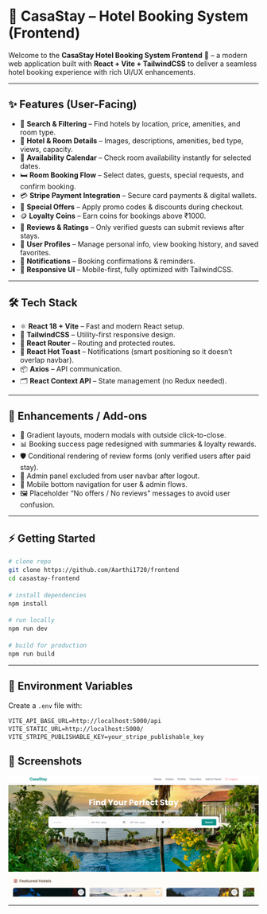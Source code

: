 # 🏨 CasaStay – Hotel Booking System (Frontend)

Welcome to the **CasaStay Hotel Booking System Frontend** 🎉 – a modern web application built with **React + Vite + TailwindCSS** to deliver a seamless hotel booking experience with rich UI/UX enhancements.

---

## ✨ Features (User-Facing)

- 🔎 **Search & Filtering** – Find hotels by location, price, amenities, and room type.  
- 🏨 **Hotel & Room Details** – Images, descriptions, amenities, bed type, views, capacity.  
- 📅 **Availability Calendar** – Check room availability instantly for selected dates.  
- 🛏️ **Room Booking Flow** – Select dates, guests, special requests, and confirm booking.  
- 💳 **Stripe Payment Integration** – Secure card payments & digital wallets.  
- 🎁 **Special Offers** – Apply promo codes & discounts during checkout.  
- 🪙 **Loyalty Coins** – Earn coins for bookings above ₹1000.  
- 💬 **Reviews & Ratings** – Only verified guests can submit reviews after stays.  
- 👤 **User Profiles** – Manage personal info, view booking history, and saved favorites.  
- 📧 **Notifications** – Booking confirmations & reminders.  
- 📱 **Responsive UI** – Mobile-first, fully optimized with TailwindCSS.  

---

## 🛠️ Tech Stack

- ⚛️ **React 18 + Vite** – Fast and modern React setup.  
- 🎨 **TailwindCSS** – Utility-first responsive design.  
- 🔐 **React Router** – Routing and protected routes.  
- 🍞 **React Hot Toast** – Notifications (smart positioning so it doesn’t overlap navbar).  
- 📦 **Axios** – API communication.  
- 🗂 **React Context API** – State management (no Redux needed).  

---

## 🚀 Enhancements / Add-ons

- 🌈 Gradient layouts, modern modals with outside click-to-close.  
- 📊 Booking success page redesigned with summaries & loyalty rewards.  
- 🛡️ Conditional rendering of review forms (only verified users after paid stay).  
- 🧭 Admin panel excluded from user navbar after logout.  
- 📱 Mobile bottom navigation for user & admin flows.  
- 🖼️ Placeholder “No offers / No reviews” messages to avoid user confusion.  

---

## ⚡ Getting Started

```bash
# clone repo
git clone https://github.com/Aarthi1720/frontend
cd casastay-frontend

# install dependencies
npm install

# run locally
npm run dev

# build for production
npm run build
```

---

## 🔗  Environment Variables

Create a `.env` file with:

```env
VITE_API_BASE_URL=http://localhost:5000/api
VITE_STATIC_URL=http://localhost:5000/
VITE_STRIPE_PUBLISHABLE_KEY=your_stripe_publishable_key

```

## 📸 Screenshots

![alt text](image.png)

---
